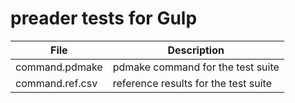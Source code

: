 # preader tests for Gulp

| **File**        | **Description**                           |
| ----------------| ----------------------------------------- |
| command.pdmake  | pdmake command for the test suite         |
| command.ref.csv | reference results for the test suite      |
